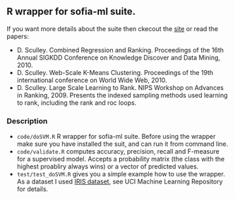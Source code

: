## R wrapper for sofia-ml suite.

If you want more details about the suite then ckecout the [site](https://code.google.com/p/sofia-ml/) or read the papers:

* D. Sculley. Combined Regression and Ranking. Proceedings of the 16th Annual SIGKDD Conference on Knowledge Discover and Data Mining, 2010.
* D. Sculley. Web-Scale K-Means Clustering. Proceedings of the 19th international conference on World Wide Web, 2010.
* D. Sculley. Large Scale Learning to Rank. NIPS Workshop on Advances in Ranking, 2009. Presents the indexed sampling methods used learning to rank, including the rank and roc loops.

### Description
* `code/doSVM.R` R wrapper for sofia-ml suite. Before using the wrapper make sure you have installed the suit, and can run it from command line.
* `code/validate.R` computes accuracy, precision, recall and F-measure for a supervised model. Accepts a probability matrix (the class with the highest proabliry always wins) or a vector of predicted values.
* `test/test_doSVM.R` gives you a simple example how to use the wrapper. As a dataset I used [IRIS dataset](https://archive.ics.uci.edu/ml/datasets/Iris), see UCI Machine Learning Repository for details.